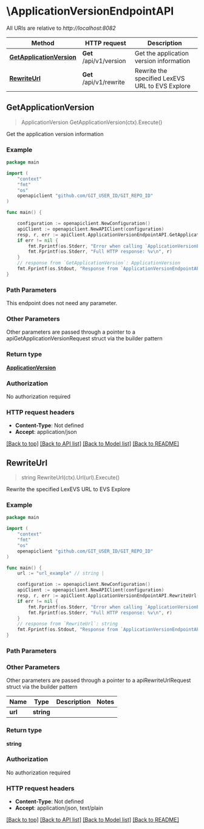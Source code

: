 # \ApplicationVersionEndpointAPI

All URIs are relative to *http://localhost:8082*

Method | HTTP request | Description
------------- | ------------- | -------------
[**GetApplicationVersion**](ApplicationVersionEndpointAPI.md#GetApplicationVersion) | **Get** /api/v1/version | Get the application version information
[**RewriteUrl**](ApplicationVersionEndpointAPI.md#RewriteUrl) | **Get** /api/v1/rewrite | Rewrite the specified LexEVS URL to EVS Explore



## GetApplicationVersion

> ApplicationVersion GetApplicationVersion(ctx).Execute()

Get the application version information

### Example

```go
package main

import (
	"context"
	"fmt"
	"os"
	openapiclient "github.com/GIT_USER_ID/GIT_REPO_ID"
)

func main() {

	configuration := openapiclient.NewConfiguration()
	apiClient := openapiclient.NewAPIClient(configuration)
	resp, r, err := apiClient.ApplicationVersionEndpointAPI.GetApplicationVersion(context.Background()).Execute()
	if err != nil {
		fmt.Fprintf(os.Stderr, "Error when calling `ApplicationVersionEndpointAPI.GetApplicationVersion``: %v\n", err)
		fmt.Fprintf(os.Stderr, "Full HTTP response: %v\n", r)
	}
	// response from `GetApplicationVersion`: ApplicationVersion
	fmt.Fprintf(os.Stdout, "Response from `ApplicationVersionEndpointAPI.GetApplicationVersion`: %v\n", resp)
}
```

### Path Parameters

This endpoint does not need any parameter.

### Other Parameters

Other parameters are passed through a pointer to a apiGetApplicationVersionRequest struct via the builder pattern


### Return type

[**ApplicationVersion**](ApplicationVersion.md)

### Authorization

No authorization required

### HTTP request headers

- **Content-Type**: Not defined
- **Accept**: application/json

[[Back to top]](#) [[Back to API list]](../README.md#documentation-for-api-endpoints)
[[Back to Model list]](../README.md#documentation-for-models)
[[Back to README]](../README.md)


## RewriteUrl

> string RewriteUrl(ctx).Url(url).Execute()

Rewrite the specified LexEVS URL to EVS Explore

### Example

```go
package main

import (
	"context"
	"fmt"
	"os"
	openapiclient "github.com/GIT_USER_ID/GIT_REPO_ID"
)

func main() {
	url := "url_example" // string | 

	configuration := openapiclient.NewConfiguration()
	apiClient := openapiclient.NewAPIClient(configuration)
	resp, r, err := apiClient.ApplicationVersionEndpointAPI.RewriteUrl(context.Background()).Url(url).Execute()
	if err != nil {
		fmt.Fprintf(os.Stderr, "Error when calling `ApplicationVersionEndpointAPI.RewriteUrl``: %v\n", err)
		fmt.Fprintf(os.Stderr, "Full HTTP response: %v\n", r)
	}
	// response from `RewriteUrl`: string
	fmt.Fprintf(os.Stdout, "Response from `ApplicationVersionEndpointAPI.RewriteUrl`: %v\n", resp)
}
```

### Path Parameters



### Other Parameters

Other parameters are passed through a pointer to a apiRewriteUrlRequest struct via the builder pattern


Name | Type | Description  | Notes
------------- | ------------- | ------------- | -------------
 **url** | **string** |  | 

### Return type

**string**

### Authorization

No authorization required

### HTTP request headers

- **Content-Type**: Not defined
- **Accept**: application/json, text/plain

[[Back to top]](#) [[Back to API list]](../README.md#documentation-for-api-endpoints)
[[Back to Model list]](../README.md#documentation-for-models)
[[Back to README]](../README.md)

